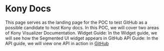 # Kony Docs
This page serves as the landing page for the POC to test GitHub as a possible candidate to host Kony docs. 
In this POC, we will cover two areas of Kony Visualizer Documentation. 
Widget Guide: In the Widget guide, we will see how the Segmented UI widget appears in GitHub
API Guide: In the API guide, we will view one API in action in [GitHub](GitTest.htm)
